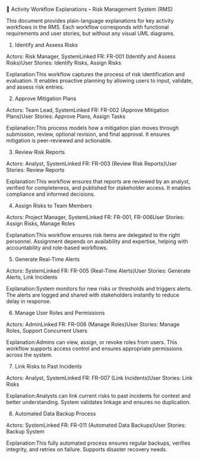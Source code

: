 📘 Activity Workflow Explanations – Risk Management System (RMS)

This document provides plain-language explanations for key activity workflows in the RMS. Each workflow corresponds with functional requirements and user stories, but without any visual UML diagrams.

1. Identify and Assess Risks

Actors: Risk Manager, SystemLinked FR: FR-001 (Identify and Assess Risks)User Stories: Identify Risks, Assign Risks

Explanation:This workflow captures the process of risk identification and evaluation. It enables proactive planning by allowing users to input, validate, and assess risk entries.

2. Approve Mitigation Plans

Actors: Team Lead, SystemLinked FR: FR-002 (Approve Mitigation Plans)User Stories: Approve Plans, Assign Tasks

Explanation:This process models how a mitigation plan moves through submission, review, optional revision, and final approval. It ensures mitigation is peer-reviewed and actionable.

3. Review Risk Reports

Actors: Analyst, SystemLinked FR: FR-003 (Review Risk Reports)User Stories: Review Reports

Explanation:This workflow ensures that reports are reviewed by an analyst, verified for completeness, and published for stakeholder access. It enables compliance and informed decisions.

4. Assign Risks to Team Members

Actors: Project Manager, SystemLinked FR: FR-001, FR-006User Stories: Assign Risks, Manage Roles

Explanation:This workflow ensures risk items are delegated to the right personnel. Assignment depends on availability and expertise, helping with accountability and role-based workflows.

5. Generate Real-Time Alerts

Actors: SystemLinked FR: FR-005 (Real-Time Alerts)User Stories: Generate Alerts, Link Incidents

Explanation:System monitors for new risks or thresholds and triggers alerts. The alerts are logged and shared with stakeholders instantly to reduce delay in response.

6. Manage User Roles and Permissions

Actors: AdminLinked FR: FR-006 (Manage Roles)User Stories: Manage Roles, Support Concurrent Users

Explanation:Admins can view, assign, or revoke roles from users. This workflow supports access control and ensures appropriate permissions across the system.

7. Link Risks to Past Incidents

Actors: Analyst, SystemLinked FR: FR-007 (Link Incidents)User Stories: Link Risks

Explanation:Analysts can link current risks to past incidents for context and better understanding. System validates linkage and ensures no duplication.

8. Automated Data Backup Process

Actors: SystemLinked FR: FR-011 (Automated Data Backups)User Stories: Backup System

Explanation:This fully automated process ensures regular backups, verifies integrity, and retries on failure. Supports disaster recovery needs.

